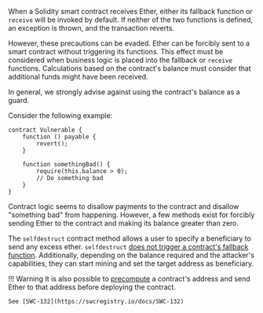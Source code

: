 When a Solidity smart contract receives Ether, either its fallback function or `receive` will be invoked by default.
If neither of the two functions is defined, an exception is thrown, and the transaction reverts.

However, these precautions can be evaded.
Ether can be forcibly sent to a smart contract without triggering its functions.
This effect must be considered when business logic is placed into the fallback or `receive` functions.
Calculations based on the contract's balance must consider that additional funds might have been received.

In general, we strongly advise against using the contract's balance as a guard.

Consider the following example:

```sol
contract Vulnerable {
    function () payable {
        revert();
    }

    function somethingBad() {
        require(this.balance > 0);
        // Do something bad
    }
}
```

Contract logic seems to disallow payments to the contract and disallow "something bad" from happening.
However, a few methods exist for forcibly sending Ether to the contract and making its balance greater than zero.

The `selfdestruct` contract method allows a user to specify a beneficiary to send any excess ether.
`selfdestruct` [does not trigger a contract's fallback function](https://solidity.readthedocs.io/en/develop/security-considerations.html#sending-and-receiving-ether).
Additionally, depending on the balance required and the attacker's capabilities, they can start mining and set the target address as beneficiary.

!!! Warning
    It is also possible to [precompute](https://github.com/Arachnid/uscc/tree/master/submissions-2017/ricmoo) a contract's address and send Ether to that address before deploying the contract.

    See [SWC-132](https://swcregistry.io/docs/SWC-132)
